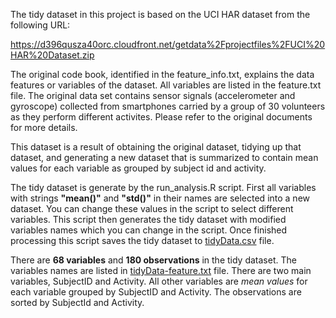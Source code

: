 The tidy dataset in this project is based on the UCI HAR dataset from the following URL:

https://d396qusza40orc.cloudfront.net/getdata%2Fprojectfiles%2FUCI%20HAR%20Dataset.zip

The original code book, identified in the feature_info.txt, explains the data features or variables of the dataset.  All variables are listed in the feature.txt file. The original data set contains sensor signals (accelerometer and gyroscope) collected from smartphones carried by a group of 30 volunteers as they perform different activites.  Please refer to the original documents for more details.

This dataset is a result of obtaining the original dataset, tidying up that dataset, and generating a new dataset that is summarized to contain mean values for each variable as grouped by subject id and activity.

The tidy dataset is generate by the run_analysis.R script.  First all variables with strings **"mean()"** and **"std()"** in their names are selected into a new dataset.  You can change these values in the script to select different variables.  This script then generates the tidy dataset with modified variables names which you can change in the script.  Once finished processing this script saves the tidy dataset to [tidyData.csv](tidyData.csv) file.

There are **68 variables** and **180 observations** in the tidy dataset.  The variables names are listed in [tidyData-feature.txt](tidyData-feature.txt) file.  There are two main variables, SubjectID and Activity.  All other variables are *mean values* for each variable grouped by SubjectID and Activity.  The observations are sorted by SubjectId and Activity.

